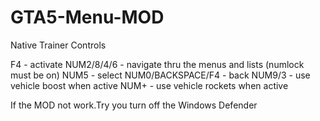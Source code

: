 # GTA5-Menu-MOD

Native Trainer Controls

F4 - activate
NUM2/8/4/6 - navigate thru the menus and lists (numlock must be on)
NUM5 - select
NUM0/BACKSPACE/F4 - back
NUM9/3 - use vehicle boost when active
NUM+ - use vehicle rockets when active

If the MOD not work.Try you turn off the Windows Defender
